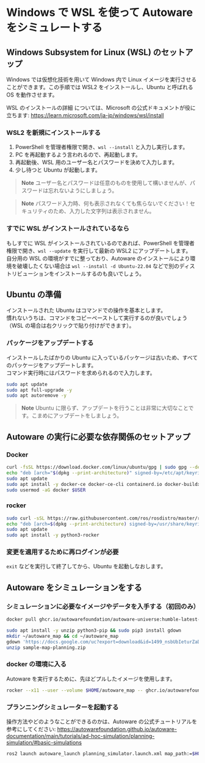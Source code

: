 # Windows で WSL を使って Autoware をシミュレートする

## Windows Subsystem for Linux (WSL) のセットアップ

Windows では仮想化技術を用いて Windows 内で Linux イメージを実行させることができます。この手順では WSL2 をインストールし、Ubuntu と呼ばれる OS を動作させます。

WSL のインストールの詳細	については、Microsoft の公式ドキュメントが役に立ちます: https://learn.microsoft.com/ja-jp/windows/wsl/install

### WSL2 を新規にインストールする

1. PowerShell を管理者権限で開き、`wsl --install` と入力し実行します。
2. PC を再起動するよう言われるので、再起動します。
3. 再起動後、WSL 用のユーザー名とパスワードを決めて入力します。
4. 少し待つと Ubuntu が起動します。

> **Note**
> ユーザー名とパスワードは任意のものを使用して構いませんが、パスワードは忘れないようにしましょう。

> **Note**
> パスワード入力時、何も表示されなくても焦らないでください！セキュリティのため、入力した文字列は表示されません。

### すでに WSL がインストールされているなら

もしすでに WSL がインストールされているのであれば、PowerShell を管理者権限で開き、`wsl --update` を実行して最新の WSL2 にアップデートします。<br>
自分用の WSL の環境がすでに整っており、Autoware のインストールにより環境を破壊したくない場合は `wsl --install -d Ubuntu-22.04` などで別のディストリビューションをインストールするのも良いでしょう。

## Ubuntu の準備

インストールされた Ubuntu はコマンドでの操作を基本とします。<br>
慣れないうちは、コマンドをコピーペーストして実行するのが良いでしょう（WSL の場合は右クリックで貼り付けができます）。

### パッケージをアップデートする

インストールしたばかりの Ubuntu に入っているパッケージは古いため、すべてのパッケージをアップデートします。<br>
コマンド実行時にはパスワードを求められるので入力します。

```bash
sudo apt update
sudo apt full-upgrade -y
sudo apt autoremove -y
```

> **Note**
> Ubuntu に限らず、アップデートを行うことは非常に大切なことです。こまめにアップデートをしましょう。

## Autoware の実行に必要な依存関係のセットアップ

### Docker

```bash
curl -fsSL https://download.docker.com/linux/ubuntu/gpg | sudo gpg --dearmor -o /etc/apt/keyrings/docker.gpg
echo "deb [arch="$(dpkg --print-architecture)" signed-by=/etc/apt/keyrings/docker.gpg] https://download.docker.com/linux/ubuntu "$(. /etc/os-release && echo "$VERSION_CODENAME")" stable" | sudo tee /etc/apt/sources.list.d/docker.list > /dev/null
sudo apt update
sudo apt install -y docker-ce docker-ce-cli containerd.io docker-buildx-plugin docker-compose-plugin
sudo usermod -aG docker $USER
```

### rocker

```bash
sudo curl -sSL https://raw.githubusercontent.com/ros/rosdistro/master/ros.key -o /usr/share/keyrings/ros-archive-keyring.gpg
echo "deb [arch=$(dpkg --print-architecture) signed-by=/usr/share/keyrings/ros-archive-keyring.gpg] http://packages.ros.org/ros2/ubuntu $(. /etc/os-release && echo $UBUNTU_CODENAME) main" | sudo tee /etc/apt/sources.list.d/ros2.list > /dev/null
sudo apt update
sudo apt install -y python3-rocker
```

### 変更を適用するために再ログインが必要

`exit` などを実行して終了してから、Ubuntu を起動しなおします。

## Autoware をシミュレーションをする

### シミュレーションに必要なイメージやデータを入手する（初回のみ）

```bash
docker pull ghcr.io/autowarefoundation/autoware-universe:humble-latest-prebuilt

sudo apt install -y unzip python3-pip && sudo pip3 install gdown
mkdir ~/autoware_map && cd ~/autoware_map
gdown 'https://docs.google.com/uc?export=download&id=1499_nsbUbIeturZaDj7jhUownh5fvXHd'
unzip sample-map-planning.zip
```

### docker の環境に入る

Autoware を実行するために、先ほどプルしたイメージを使用します。

```bash
rocker --x11 --user --volume $HOME/autoware_map -- ghcr.io/autowarefoundation/autoware-universe:humble-latest-prebuilt
```

### プランニングシミュレーターを起動する

操作方法やどのようなことができるのかは、Autoware の公式チュートリアルを参考にしてください: https://autowarefoundation.github.io/autoware-documentation/main/tutorials/ad-hoc-simulation/planning-simulation/#basic-simulations

```bash
ros2 launch autoware_launch planning_simulator.launch.xml map_path:=$HOME/autoware_map/sample-map-planning vehicle_model:=sample_vehicle sensor_model:=sample_sensor_kit
```
